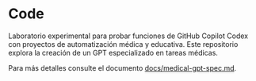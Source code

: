 # Code

Laboratorio experimental para probar funciones de GitHub Copilot Codex con proyectos de automatización médica y educativa. Este repositorio explora la creación de un GPT especializado en tareas médicas.

Para más detalles consulte el documento [docs/medical-gpt-spec.md](docs/medical-gpt-spec.md).
